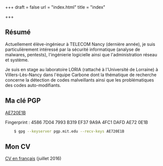 +++
draft = false
url = "index.html"
title = "index"

+++

## Résumé

Actuellement élève-ingénieur à TELECOM Nancy (dernière année), je suis particulièrement intéressé par la sécurité informatique (analyse de malwares, pentests), l'ingénierie logicielle ainsi que l'administration réseau et système.

Je suis en stage au laboratoire LORIA (rattaché à l'Université de Lorraine) à Villers-Lès-Nancy dans l'équipe Carbone dont la thématique de recherche concerne la détection de codes malveillants ainsi que les problématiques des codes auto-modifiants.

## Ma clé PGP

[AE720E1B](https://pgp.mit.edu/pks/lookup?op=get&search=0x4FC1DAFDAE720E1B)

Fingerprint : 4586 7D04 7993 B319 EF37  9A9A 4FC1 DAFD AE72 0E1B
```sh
    $ gpg --keyserver pgp.mit.edu --recv-keys AE720E1B
```

## Mon CV

[CV en français](/cv/cv.pdf) (juillet 2016)

